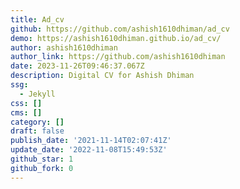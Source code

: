 ```yaml
---
title: Ad_cv
github: https://github.com/ashish1610dhiman/ad_cv
demo: https://ashish1610dhiman.github.io/ad_cv/
author: ashish1610dhiman
author_link: https://github.com/ashish1610dhiman
date: 2023-11-26T09:46:37.067Z
description: Digital CV for Ashish Dhiman
ssg:
  - Jekyll
css: []
cms: []
category: []
draft: false
publish_date: '2021-11-14T02:07:41Z'
update_date: '2022-11-08T15:49:53Z'
github_star: 1
github_fork: 0
---
```

